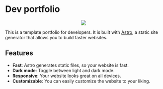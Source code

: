 # Dev portfolio

<p align="center">
  <a href="https://frontmario.dev/">
    <img src="https://github.com/MarioMS90/portfolio/assets/56683560/e4d69cff-d228-4501-8c29-d94100ad8258" style="max-width: 100%;">
  </a>
</p>


This is a template portfolio for developers. It is built with [Astro](https://astro.build/), a static site generator that allows you to build faster websites.


## Features

- **Fast**: Astro generates static files, so your website is fast.
- **Dark mode**: Toggle between light and dark mode.
- **Responsive**: Your website looks great on all devices.
- **Customizable**: You can easily customize the website to your liking.
